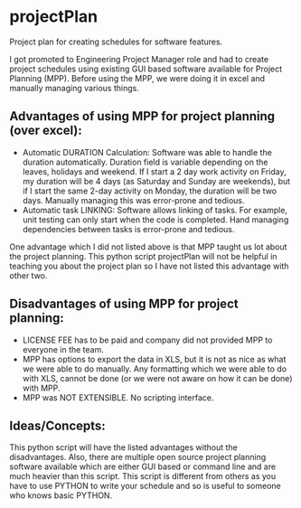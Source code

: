 projectPlan
===========

Project plan for creating schedules for software features.

I got promoted to Engineering Project Manager role and had to create project
schedules using existing GUI based software available for Project Planning
(MPP). Before using the MPP, we were doing it in excel and manually managing
various things.

Advantages of using MPP for project planning (over excel):
----------------------------------------------------------
* Automatic DURATION Calculation: Software was able to handle the duration
  automatically.  Duration field is variable depending on the leaves, holidays
  and weekend. If I start a 2 day work activity on Friday, my duration will be
  4 days (as Saturday and Sunday are weekends), but if I start the same 2-day
  activity on Monday, the duration will be two days. Manually managing this was
  error-prone and tedious.
* Automatic task LINKING: Software allows linking of tasks. For example, unit
  testing can only start when the code is completed. Hand managing dependencies
  between tasks is error-prone and tedious.

One advantage which I did not listed above is that MPP taught us lot about the
project planning. This python script projectPlan will not be helpful in
teaching you about the project plan so I have not listed this advantage with
other two.

Disadvantages of using MPP for project planning:
------------------------------------------------
* LICENSE FEE has to be paid and company did not provided MPP to everyone in
  the team.
* MPP has options to export the data in XLS, but it is not as nice as what we
  were able to do manually. Any formatting which we were able to do with XLS,
  cannot be done (or we were not aware on how it can be done) with MPP.
* MPP was NOT EXTENSIBLE. No scripting interface.

Ideas/Concepts:
--------------

This python script will have the listed advantages without the disadvantages.
Also, there are multiple open source project planning software available which
are either GUI based or command line and are much heavier than this script.
This script is different from others as you have to use PYTHON to write your
schedule and so is useful to someone who knows basic PYTHON.

